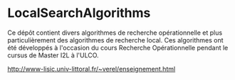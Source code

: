 # LocalSearchAlgorithms

Ce dépôt contient divers algorithmes de recherche opérationnelle et plus particulièrement des algorithmes de recherche local.
Ces algorithmes ont été développés à l'occasion du cours Recherche Opérationnelle pendant le cursus de Master I2L à l'ULCO. 

http://www-lisic.univ-littoral.fr/~verel/enseignement.html